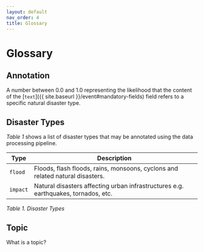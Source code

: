 ```yaml
---
layout: default
nav_order: 4
title: Glossary
---
```


# Glossary

## Annotation

A number between 0.0 and 1.0 representing the likelihood that the content of the
[`text`]({{ site.baseurl }}/event#mandatory-fields) field refers to a
specific natural disaster type.

## Disaster Types

_Table 1_ shows a list of disaster types that may be annotated using the data processing pipeline.

|Type|Description|
|----|-----------|
|`flood`|Floods, flash floods, rains, monsoons, cyclons and related natural disasters.|
|`impact`|Natural disasters affecting urban infrastructures e.g. earthquakes, tornados, etc.|

_Table 1. Disaster Types_

## Topic

What is a topic?
